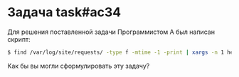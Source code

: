# Задача task#ac34

Для решения поставленной задачи Программистом A был написан скрипт:

```bash
$ find /var/log/site/requests/ -type f -mtime -1 -print | xargs -n 1 head -n 1 | awk '{print $1}' | uniq -c
```

Как бы вы могли сформулировать эту задачу?

